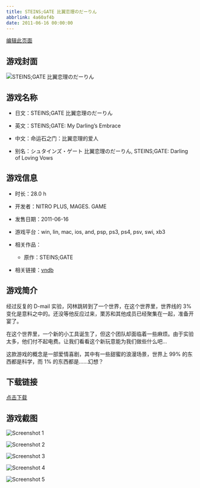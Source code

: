 ```yaml
---
title: STEINS;GATE 比翼恋理のだーりん
abbrlink: 4a60af4b
date: 2011-06-16 00:00:00
---
```

[编辑此页面](https://github.com/ACG-3/ADV3-source/blob/main/source/_posts/STEINS%3BGATE%20%E6%AF%94%E7%BF%BC%E6%81%8B%E7%90%86%E3%81%AE%E3%81%A0%E3%83%BC%E3%82%8A%E3%82%93.md)

## 游戏封面

![STEINS;GATE 比翼恋理のだーりん](https://pan.timero.xyz/d/onedrive/img_lib_001/STEINS;GATE%20%E6%AF%94%E7%BF%BC%E6%81%8B%E7%90%86%E3%81%AE%E3%81%A0%E3%83%BC%E3%82%8A%E3%82%93_cover.avif)


## 游戏名称

- 日文：STEINS;GATE 比翼恋理のだーりん
- 英文：STEINS;GATE: My Darling’s Embrace
- 中文：命运石之门：比翼恋理的爱人

- 别名：シュタインズ・ゲート 比翼恋理のだーりん, STEINS;GATE: Darling of Loving Vows


## 游戏信息

- 时长：28.0 h
- 开发者：NITRO PLUS, MAGES. GAME
- 发售日期：2011-06-16
- 游戏平台：win, lin, mac, ios, and, psp, ps3, ps4, psv, swi, xb3
- 相关作品：
   - 原作：STEINS;GATE

- 相关链接：[vndb](https://vndb.org/v6618)


## 游戏简介

经过反复的 D-mail 实验，冈林跳转到了一个世界，在这个世界里，世界线的 3% 变化是意料之中的。还没等他反应过来，栗苏和其他成员已经聚集在一起，准备开宴了。

在这个世界里，一个新的小工具诞生了，但这个团队却面临着一些麻烦。由于实验太多，他们付不起电费。让我们看看这个新玩意能为我们做些什么吧...

这款游戏的概念是一部爱情喜剧，其中有一些甜蜜的浪漫场景，世界上 99% 的东西都是科学，而 1% 的东西都是......幻想？




## 下载链接

[点击下载](https://pan.timero.xyz/onedrive/adv_lib_001/STEINS%3BGATE%20%E6%AF%94%E7%BF%BC%E6%81%8B%E7%90%86%E3%81%AE%E3%81%A0%E3%83%BC%E3%82%8A%E3%82%93)


## 游戏截图


![Screenshot 1](https://pan.timero.xyz/d/onedrive/img_lib_001/STEINS;GATE%20%E6%AF%94%E7%BF%BC%E6%81%8B%E7%90%86%E3%81%AE%E3%81%A0%E3%83%BC%E3%82%8A%E3%82%93_Screenshot_1.avif)

![Screenshot 2](https://pan.timero.xyz/d/onedrive/img_lib_001/STEINS;GATE%20%E6%AF%94%E7%BF%BC%E6%81%8B%E7%90%86%E3%81%AE%E3%81%A0%E3%83%BC%E3%82%8A%E3%82%93_Screenshot_2.avif)

![Screenshot 3](https://pan.timero.xyz/d/onedrive/img_lib_001/STEINS;GATE%20%E6%AF%94%E7%BF%BC%E6%81%8B%E7%90%86%E3%81%AE%E3%81%A0%E3%83%BC%E3%82%8A%E3%82%93_Screenshot_3.avif)

![Screenshot 4](https://pan.timero.xyz/d/onedrive/img_lib_001/STEINS;GATE%20%E6%AF%94%E7%BF%BC%E6%81%8B%E7%90%86%E3%81%AE%E3%81%A0%E3%83%BC%E3%82%8A%E3%82%93_Screenshot_4.avif)

![Screenshot 5](https://pan.timero.xyz/d/onedrive/img_lib_001/STEINS;GATE%20%E6%AF%94%E7%BF%BC%E6%81%8B%E7%90%86%E3%81%AE%E3%81%A0%E3%83%BC%E3%82%8A%E3%82%93_Screenshot_5.avif)

